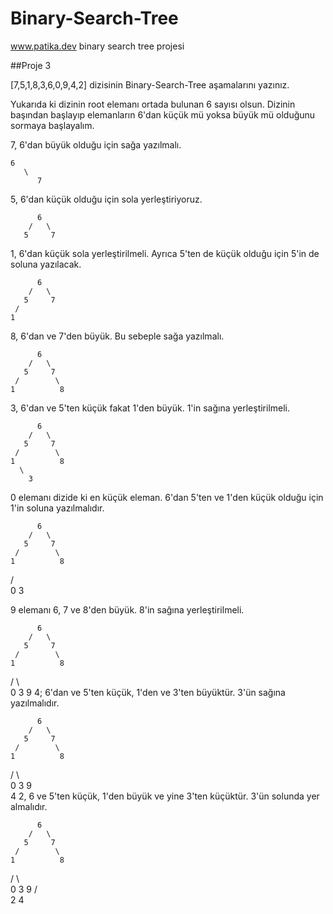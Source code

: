 # Binary-Search-Tree
www.patika.dev binary search tree projesi

##Proje 3

[7,5,1,8,3,6,0,9,4,2] dizisinin Binary-Search-Tree aşamalarını yazınız.

Yukarıda ki dizinin root elemanı ortada bulunan 6 sayısı olsun. Dizinin başından başlayıp elemanların 6'dan küçük mü yoksa büyük mü olduğunu sormaya başlayalım.

7, 6'dan büyük olduğu için sağa yazılmalı.

    6
       \
          7
          
5, 6'dan küçük olduğu için sola yerleştiriyoruz.

          6
        /   \
       5     7
1, 6'dan küçük sola yerleştirilmeli. Ayrıca 5'ten de küçük olduğu için 5'in de soluna yazılacak.

          6
        /   \
       5     7
     /
    1
8, 6'dan ve 7'den büyük. Bu sebeple sağa yazılmalı.

          6
        /   \
       5     7
     /        \
    1          8
3, 6'dan ve 5'ten küçük fakat 1'den büyük. 1'in sağına yerleştirilmeli.

          6
        /   \
       5     7
     /        \
    1          8
      \
        3
        
0 elemanı dizide ki en küçük eleman. 6'dan 5'ten ve 1'den küçük olduğu için 1'in soluna yazılmalıdır.

          6
        /   \
       5     7
     /        \
    1          8
   /  \
  0     3
  
9 elemanı 6, 7 ve 8'den büyük. 8'in sağına yerleştirilmeli.

          6
        /   \
       5     7
     /        \
    1          8
   /  \         \
  0     3        9
4; 6'dan ve 5'ten küçük, 1'den ve 3'ten büyüktür. 3'ün sağına yazılmalıdır.

          6
        /   \
       5     7
     /        \
    1          8
   /  \         \
  0     3        9
         \
          4 
 2, 6 ve 5'ten küçük, 1'den büyük ve yine 3'ten küçüktür. 3'ün solunda yer almalıdır.

          6
        /   \
       5     7
     /        \
    1          8
   /  \         \
  0     3        9
       /  \
      2    4  

